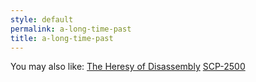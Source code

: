 ```yaml
---
style: default
permalink: a-long-time-past
title: a-long-time-past
---
```

You may also like:
[The Heresy of Disassembly](http://scp-wiki.net/the-heresy-of-disassembly)
[SCP-2500](http://scp-wiki.net/scp-2500)